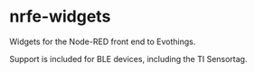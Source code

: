 # nrfe-widgets

Widgets for the Node-RED front end to Evothings.

Support is included for BLE devices, including the TI Sensortag.

